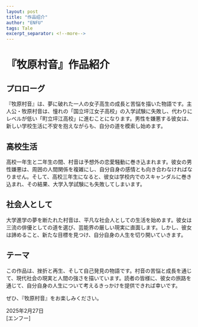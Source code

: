 ```yaml
---
layout: post
title: "作品绍介"
author: "ENFU"
tags: Tale
excerpt_separator: <!--more-->
---
```


# 『牧原村音』作品紹介

<!--more-->

## プロローグ
『牧原村音』は、夢に破れた一人の女子高生の成長と苦悩を描いた物語です。主人公・牧原村音は、憧れの「国立坪江女子高校」の入学試験に失敗し、代わりにレベルが低い「町立坪江高校」に進むことになります。男性を嫌悪する彼女は、新しい学校生活に不安を抱えながらも、自分の道を模索し始めます。

## 高校生活
高校一年生と二年生の間、村音は予想外の恋愛騒動に巻き込まれます。彼女の男性嫌悪は、周囲の人間関係を複雑にし、自分自身の感情とも向き合わなければなりません。そして、高校三年生になると、彼女は学校内でのスキャンダルに巻き込まれ、その結果、大学入学試験にも失敗してしまいます。

## 社会人として
大学進学の夢を断たれた村音は、平凡な社会人としての生活を始めます。彼女は三流の俳優としての道を選び、芸能界の厳しい現実に直面します。しかし、彼女は諦めること、新たな目標を見つけ、自分自身の人生を切り開いていきます。

## テーマ
この作品は、挫折と再生、そして自己発見の物語です。村音の苦悩と成長を通じて、現代社会の現実と人間の強さを描いています。読者の皆様に、彼女の旅路を通じて、自分自身の人生について考えるきっかけを提供できれば幸いです。

ぜひ、『牧原村音』をお楽しみください。

2025年2月27日  
[エンフー] 

